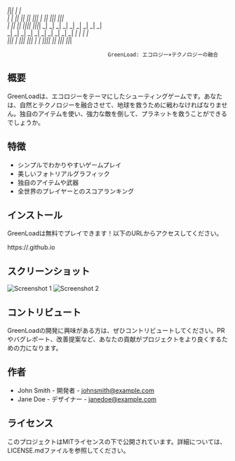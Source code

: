   _|_|_|                                              _|                                  _|  
_|        _|  _|_|    _|_|      _|_|    _|_|_|        _|          _|_|      _|_|_|    _|_|_|  
_|  _|_|  _|_|      _|_|_|_|  _|_|_|_|  _|    _|      _|        _|    _|  _|    _|  _|    _|  
_|    _|  _|        _|        _|        _|    _|      _|        _|    _|  _|    _|  _|    _|  
  _|_|_|  _|          _|_|_|    _|_|_|  _|    _|      _|_|_|_|    _|_|      _|_|_|    _|_|_|  
                                                                                              

                                    GreenLoad: エコロジー×テクノロジーの融合

## 概要

GreenLoadは、エコロジーをテーマにしたシューティングゲームです。あなたは、自然とテクノロジーを融合させて、地球を救うために戦わなければなりません。独自のアイテムを使い、強力な敵を倒して、プラネットを救うことができるでしょうか。

## 特徴

- シンプルでわかりやすいゲームプレイ
- 美しいフォトリアルグラフィック
- 独自のアイテムや武器
- 全世界のプレイヤーとのスコアランキング

## インストール

GreenLoadは無料でプレイできます！以下のURLからアクセスしてください。

https://<username>.github.io

## スクリーンショット

![Screenshot 1](/screenshots/1.png)
![Screenshot 2](/screenshots/2.png)

## コントリビュート

GreenLoadの開発に興味がある方は、ぜひコントリビュートしてください。PRやバグレポート、改善提案など、あなたの貢献がプロジェクトをより良くするための力になります。

## 作者

- John Smith - 開発者 - johnsmith@example.com
- Jane Doe - デザイナー - janedoe@example.com

## ライセンス

このプロジェクトはMITライセンスの下で公開されています。詳細については、LICENSE.mdファイルを参照してください。

